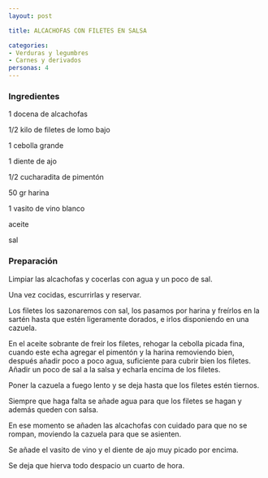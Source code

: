```yaml
---
layout: post

title: ALCACHOFAS CON FILETES EN SALSA

categories:
- Verduras y legumbres
- Carnes y derivados
personas: 4 
---
```


<h3>Ingredientes</h3>
1 docena de alcachofas

1/2 kilo de filetes de lomo bajo

1 cebolla grande

1 diente de ajo

1/2 cucharadita de pimentón

50 gr harina

1 vasito de vino blanco

aceite

sal

<h3>Preparación</h3>
Limpiar las alcachofas y cocerlas con agua y un poco de sal.

Una vez cocidas, escurrirlas y reservar.

Los filetes los sazonaremos con sal, los pasamos por harina y freírlos en la sartén hasta que estén ligeramente dorados, e irlos disponiendo en una cazuela.

En el aceite sobrante de freír los filetes, rehogar la cebolla picada fina, cuando este echa agregar el pimentón y la harina removiendo bien, después añadir poco a poco agua, suficiente para cubrir bien los filetes. Añadir un poco de sal a la salsa y echarla encima de los filetes.

Poner la cazuela a fuego lento y se deja hasta que los filetes estén tiernos.

Siempre que haga falta se añade agua para que los filetes se hagan y además queden con salsa.

En ese momento se añaden las alcachofas con cuidado para que no se rompan, moviendo la cazuela para que se asienten.

Se añade el vasito de vino y el diente de ajo muy picado por encima.

Se deja que hierva todo despacio un cuarto de hora.